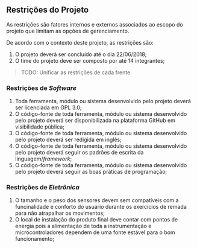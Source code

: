 ## Restrições do Projeto

As restrições são fatores internos e externos associados ao escopo do projeto que limitam as opções de gerenciamento.

De acordo com o contexto deste projeto, as restrições são:

1. O projeto deverá ser concluído até o dia 22/06/2018;
1. O time do projeto deve ser composto por até 14 integrantes;

> TODO: Unificar as restrições de cada frente

### Restrições de _Software_

1. Toda ferramenta, módulo ou sistema desenvolvido pelo projeto deverá ser licenciada em GPL 3.0;
1. O código-fonte de toda ferramenta, módulo ou sistema desenvolvido pelo projeto deverá ser disponibilizada na plataforma GitHub em visibilidade pública;
1. O código-fonte de toda ferramenta, módulo ou sistema desenvolvido pelo projeto deverá ser redigida em inglês;
1. O código-fonte de toda ferramenta, módulo ou sistema desenvolvido pelo projeto deverá seguir os padrões de escrita da linguagem/_framework_;
1. O código-fonte de toda ferramenta, módulo ou sistema desenvolvido pelo projeto deverá seguir as boas práticas de programação;

### Restrições de _Eletrônica_

1. O tamanho e o peso dos sensores devem sem compatíveis com a funcinalidade e conforto do usuário durante os exercícios de remada para não atrapalhar os movimentos;
1. O local de instalação do produto final deve contar com pontos de energia pois a alimentação de toda a instrumentação e microcontroladores dependem de uma fonte estável para o bom funcionamento;
